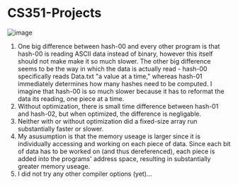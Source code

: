 # CS351-Projects
![image](https://github.com/user-attachments/assets/da4d1986-f4df-47c7-8702-5ddbfcf9a1ac)

1. One big difference between hash-00 and every other program is that hash-00 is reading ASCII data instead of binary, however this itself should not make make it so much slower. The other big difference seems to be the way in which the data is actually read - hash-00 specifically reads Data.txt "a value at a time," whereas hash-01 immediately determines how many hashes need to be computed. I imagine that hash-00 is so much slower because it has to reformat the data its reading, one piece at a time.
2. Without optimization, there is small time difference between hash-01 and hash-02, but when optimized, the difference is negligable. 
3. Neither with or without optimization did a fixed-size array run substantially faster or slower.
4. My asusumption is that the memory useage is larger since it is individually accessing and working on each piece of data. Since each bit of data has to be worked on (and thus dereferenced), each piece is added into the programs' address space, resulting in substantially greater memory useage.
5. I did not try any other compiler options (yet)...
